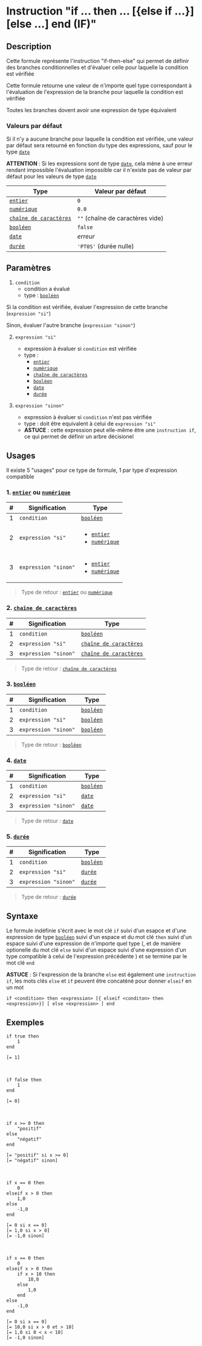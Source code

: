 # Instruction "if ... then ... [{else if ...}] [else ...] end (IF)"

## Description

Cette formule représente l'instruction "if-then-else" qui permet de définir des branches conditionnelles et d'évaluer celle pour laquelle la condition est vérifiée

Cette formule retourne une valeur de n'importe quel type correspondant à l'évaluation de l'expression de la branche pour laquelle la condition est vérifiée

Toutes les branches dovent avoir une expression de type équivalent

### Valeurs par défaut
Si il n'y a aucune branche pour laquelle la condition est vérifiée, une valeur par défaut sera retourné en fonction du type des expressions, sauf pour le type [`date`][valeur-de-retour]

__ATTENTION__ : 
Si les expressions sont de type [`date`][valeur-de-retour], cela mène à une erreur rendant impossible l'évaluation impossible car il n'existe pas de valeur par défaut pour les valeurs de type [`date`][valeur-de-retour]

|Type|Valeur par défaut|
|----|-----------------|
|[`entier`][valeur-de-retour]|`0`|
|[`numérique`][valeur-de-retour]|`0.0`|
|[`chaîne de caractères`][valeur-de-retour]|`""` (chaîne de caractères vide)|
|[`booléen`][valeur-de-retour]|`false`|
|[`date`][valeur-de-retour]|_erreur_|
|[`durée`][valeur-de-retour]|`'PT0S'` (durée nulle)|

## Paramètres

1. `condition`
    - condition a évalué
    - type : [`booléen`][valeur-de-retour]
 
Si la condition est vérifiée, évaluer l'expression de cette branche (`expression "si"`)

Sinon, évaluer l'autre branche (`expression "sinon"`)

2. `expression "si"`
    - expression à évaluer si `condition` est vérifiée
    - type : 
        - [`entier`][valeur-de-retour]
        - [`numérique`][valeur-de-retour]
        - [`chaîne de caractères`][valeur-de-retour]
        - [`booléen`][valeur-de-retour]
        - [`date`][valeur-de-retour]
        - [`durée`][valeur-de-retour]

3. `expression "sinon"`
    - expression à évaluer si `condition` n'est pas vérifiée
    - type : doit être equivalent à celui de `expression "si"`
    - __ASTUCE__ : cette expression peut elle-même être une `instruction if`, ce qui permet de définir un arbre décisionel

## Usages

Il existe 5 "usages" pour ce type de formule, 1 par type d'expression compatible

### 1. [`entier`][valeur-de-retour] ou [`numérique`][valeur-de-retour]
|#|Signification|Type|
|-------------------|-------------|----|
|1|`condition`|[`booléen`][valeur-de-retour]|
|2|`expression "si"`|<ul><li>[`entier`][valeur-de-retour]</li><li>[`numérique`][valeur-de-retour]</li></ul>|
|3|`expression "sinon"`|<ul><li>[`entier`][valeur-de-retour]</li><li>[`numérique`][valeur-de-retour]</li></ul>|

> Type de retour : [`entier`][valeur-de-retour] ou [`numérique`][valeur-de-retour]

### 2. [`chaîne de caractères`][valeur-de-retour]
|#|Signification|Type|
|-------------------|-------------|----|
|1|`condition`|[`booléen`][valeur-de-retour]|
|2|`expression "si"`|[`chaîne de caractères`][valeur-de-retour]|
|3|`expression "sinon"`|[`chaîne de caractères`][valeur-de-retour]|

> Type de retour : [`chaîne de caractères`][valeur-de-retour]

### 3. [`booléen`][valeur-de-retour]
|#|Signification|Type|
|-------------------|-------------|----|
|1|`condition`|[`booléen`][valeur-de-retour]|
|2|`expression "si"`|[`booléen`][valeur-de-retour]|
|3|`expression "sinon"`|[`booléen`][valeur-de-retour]|

> Type de retour : [`booléen`][valeur-de-retour]

### 4. [`date`][valeur-de-retour]
|#|Signification|Type|
|-------------------|-------------|----|
|1|`condition`|[`booléen`][valeur-de-retour]|
|2|`expression "si"`|[`date`][valeur-de-retour]|
|3|`expression "sinon"`|[`date`][valeur-de-retour]|

> Type de retour : [`date`][valeur-de-retour]

### 5. [`durée`][valeur-de-retour]
|#|Signification|Type|
|-------------------|-------------|----|
|1|`condition`|[`booléen`][valeur-de-retour]|
|2|`expression "si"`|[`durée`][valeur-de-retour]|
|3|`expression "sinon"`|[`durée`][valeur-de-retour]|

> Type de retour : [`durée`][valeur-de-retour]

## Syntaxe

Le formule indéfinie s'écrit avec le mot clé `if` suivi d'un esapce et d'une expression de type [`booléen`][valeur-de-retour] suivi d'un espace et du mot clé `then` suivi d'un espace suivi d'une expression de n'importe quel type (, et de manière optionelle du mot clé `else` suivi d'un espace suivi d'une expression d'un type compatible à celui de l'expression précédente ) et se termine par le mot clé `end`

__ASTUCE__ : Si l'expression de la branche `else` est également une `instruction if`, les mots clés `else` et `if` peuvent être concaténé pour donner `elseif` en un mot
    
    if <condition> then <expression> [{ elseif <conditon> then <expression>}] [ else <expression> ] end 

## Exemples

    if true then
        1
    end

    [= 1]
&nbsp;

    if false then
        1
    end

    [= 0]
&nbsp;

    if x >= 0 then
        "positif"
    else
        "négatif"
    end

    [= "positif" si x >= 0]
    [= "négatif" sinon]
&nbsp;

    if x == 0 then
        0
    elseif x > 0 then
        1,0
    else
        -1,0
    end

    [= 0 si x == 0]
    [= 1,0 si x > 0]
    [= -1,0 sinon]
&nbsp;

    if x == 0 then
        0
    elseif x > 0 then
        if x > 10 then
            10,0
        else
            1,0
        end
    else
        -1,0
    end

    [= 0 si x == 0]
    [= 10,0 si x > 0 et > 10]
    [= 1,0 si 0 < x < 10]
    [= -1,0 sinon]

    
[valeur-de-retour]: ../lexique.md#valeur-de-retour